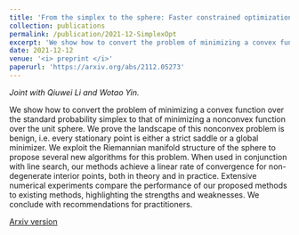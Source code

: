 ```yaml
---
title: 'From the simplex to the sphere: Faster constrained optimization using the Hadamard parametrization.'
collection: publications
permalink: /publication/2021-12-SimplexOpt
excerpt: 'We show how to convert the problem of minimizing a convex function over the standard probability simplex to that of minimizing a nonconvex function over the unit sphere..'
date: 2021-12-12
venue: '<i> preprint </i>'
paperurl: 'https://arxiv.org/abs/2112.05273'
---
```


<i> Joint with Qiuwei Li and Wotao Yin.</i>

We show how to convert the problem of minimizing a convex function over the standard probability simplex to that of minimizing a nonconvex function over the unit sphere. We prove the landscape of this nonconvex problem is benign, i.e. every stationary point is either a strict saddle or a global minimizer. We exploit the Riemannian manifold structure of the sphere to propose several new algorithms for this problem. When used in conjunction with line search, our methods achieve a linear rate of convergence for non-degenerate interior points, both in theory and in practice. Extensive numerical experiments compare the performance of our proposed methods to existing methods, highlighting the strengths and weaknesses. We conclude with recommendations for practitioners.

[Arxiv version](https://arxiv.org/abs/2112.05273)
